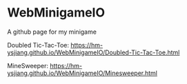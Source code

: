 # WebMinigameIO
A github page for my minigame

Doubled Tic-Tac-Toe: https://hm-ysjiang.github.io/WebMinigameIO/Doubled-Tic-Tac-Toe.html

MineSweeper: https://hm-ysjiang.github.io/WebMinigameIO/Minesweeper.html
